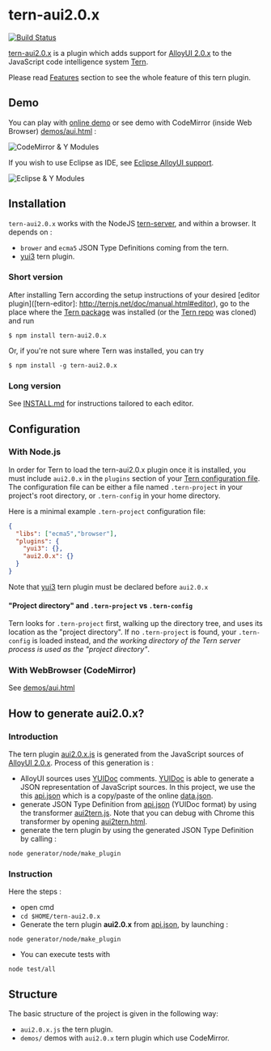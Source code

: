 # tern-aui2.0.x

[![Build Status](https://secure.travis-ci.org/angelozerr/tern-aui2.0.x.png)](http://travis-ci.org/angelozerr/tern-aui2.0.x)

[tern-aui2.0.x](https://github.com/angelozerr/tern-aui2.0.x) is a plugin which adds support for [AlloyUI 2.0.x](http://alloyui.com/versions/2.0.x/) to the JavaScript code intelligence system [Tern](http://ternjs.net/).

Please read [Features](https://github.com/angelozerr/tern-aui2.0.x/wiki/Features) section to see the whole feature of this tern plugin.

## Demo

You can play with [online demo](http://demo-angelozerr.rhcloud.com/CodeMirror-Java/aui2.0.x.html) or see demo with CodeMirror (inside Web Browser) [demos/aui.html](https://github.com/angelozerr/tern-aui2.0.x/blob/master/demos/aui.html) :

![CodeMirror & Y Modules](https://github.com/angelozerr/tern-aui2.0.x/wiki/images/CodeMirror_CompletionForYModules.png)

If you wish to use Eclipse as IDE, see [Eclipse AlloyUI support](https://github.com/angelozerr/tern.java/wiki/Tern-&-AlloyUI-support).

![Eclipse & Y Modules](https://github.com/angelozerr/tern-aui2.0.x/wiki/images/Eclipse_CompletionForYModules.png)

## <a name="installation"></a> Installation

`tern-aui2.0.x` works with the NodeJS [tern-server](http://ternjs.net/doc/manual.html#server), and within a browser. It depends on :

 * `brower` and `ecma5` JSON Type Definitions coming from the tern.
 * [yui3](https://github.com/angelozerr/tern-yui3) tern plugin.

### Short version

After installing Tern according the setup instructions of your desired [editor
plugin]([tern-editor]: http://ternjs.net/doc/manual.html#editor), go to the place where the [Tern package](https://www.npmjs.org/package/tern) was
installed (or the [Tern repo](https://github.com/marijnh/tern) was cloned) and run

```
$ npm install tern-aui2.0.x
```

Or, if you're not sure where Tern was installed, you can try
```
$ npm install -g tern-aui2.0.x
```

### Long version

See [INSTALL.md](INSTALL.md) for instructions tailored to each editor.

## <a name="configuration"></a> Configuration

### With Node.js

In order for Tern to load the tern-aui2.0.x plugin once it is installed, you must
include `aui2.0.x` in the `plugins` section of your [Tern configuration
file](http://ternjs.net/doc/manual.html#configuration). The configuration file can be either a file named
`.tern-project` in your project's root directory, or `.tern-config` in your home directory.

Here is a minimal example `.tern-project` configuration file:

```json
{
  "libs": ["ecma5","browser"],
  "plugins": {
    "yui3": {},
    "aui2.0.x": {}
  }
}
```

Note that [yui3](https://github.com/angelozerr/tern-yui3) tern plugin must be declared before `aui2.0.x`

<a name="project-dir"></a>
#### "Project directory" and `.tern-project` vs `.tern-config`

Tern looks for `.tern-project` first, walking up the directory tree, and uses
its location as the "project directory". If no `.tern-project` is found, your
`.tern-config` is loaded instead, and *the working directory of the Tern server
process is used as the "project directory"*.

### With WebBrowser (CodeMirror)

See [demos/aui.html](https://github.com/angelozerr/tern-aui2.0.x/blob/master/demos/aui.html)

## How to generate aui2.0.x?

### Introduction

The tern plugin [aui2.0.x.js](https://github.com/angelozerr/tern-aui2.0.x/blob/master/aui2.0.x.js) is generated from the JavaScript sources of [AlloyUI 2.0.x](https://github.com/liferay/alloy-ui/tree/2.0.x). Process of this generation is : 

 * AlloyUI sources uses [YUIDoc](http://yui.github.io/yuidoc/) comments. [YUIDoc](http://yui.github.io/yuidoc/) is able to generate a JSON representation of JavaScript sources. In this project, we use the this [api.json](https://github.com/angelozerr/tern-aui2.0.x/blob/master/generator/data/api.json) which is a copy/paste of the online [data.json](http://alloyui.com/versions/2.0.x/api/data.json). 
 * generate JSON Type Definition from [api.json](https://github.com/angelozerr/tern-aui2.0.x/blob/master/generator/data/api.json) (YUIDoc format) by using the transformer [aui2tern.js](https://github.com/angelozerr/tern-aui2.0.x/blob/master/generator/aui2tern.js). Note that you can debug with Chrome this transformer by opening [aui2tern.html](https://github.com/angelozerr/tern-aui2.0.x/blob/master/generator/html/aui2tern.html).
 * generate the tern plugin by using the generated JSON Type Definition by calling :
 
`node generator/node/make_plugin` 
 
### Instruction 

Here the steps : 
  
* open cmd  
* `cd $HOME/tern-aui2.0.x`
* Generate the tern plugin **aui2.0.x** from [api.json](https://github.com/angelozerr/tern-aui2.0.x/blob/master/generator/data/api.json), by launching :
 
`node generator/node/make_plugin`
	
* You can execute tests with
 	
`node test/all` 

## Structure

The basic structure of the project is given in the following way:

* `aui2.0.x.js` the tern plugin.
* `demos/` demos with `aui2.0.x` tern plugin which use CodeMirror.
